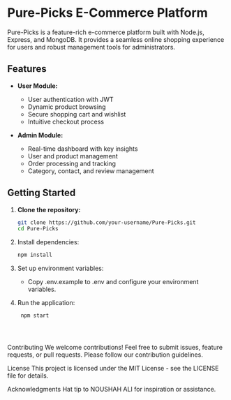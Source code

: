 # Pure-Picks E-Commerce Platform

Pure-Picks is a feature-rich e-commerce platform built with Node.js, Express, and MongoDB. It provides a seamless online shopping experience for users and robust management tools for administrators.

## Features

- **User Module:**
  - User authentication with JWT
  - Dynamic product browsing
  - Secure shopping cart and wishlist
  - Intuitive checkout process

- **Admin Module:**
  - Real-time dashboard with key insights
  - User and product management
  - Order processing and tracking
  - Category, contact, and review management

## Getting Started

1. **Clone the repository:**
   ```bash
   git clone https://github.com/your-username/Pure-Picks.git
   cd Pure-Picks
2. Install dependencies:
   ```bash
   npm install
3. Set up environment variables:

   * Copy .env.example to .env and configure your environment variables.

4. Run the application:
   ```bash
    npm start





Contributing
We welcome contributions! Feel free to submit issues, feature requests, or pull requests. Please follow our contribution guidelines.

License
This project is licensed under the MIT License - see the LICENSE file for details.

Acknowledgments
Hat tip to NOUSHAH ALI for inspiration or assistance.
